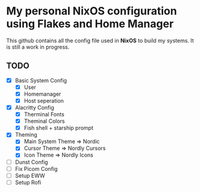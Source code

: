 # My personal NixOS configuration using Flakes and Home Manager

This github contains all the config file used in **NixOS** to build my systems. It is still a work in progress.

## TODO
- [X] Basic System Config
    - [X] User
    - [X] Homemanager
    - [X] Host seperation
- [X] Alacritty Config
    - [X] Therminal Fonts
    - [X] Theminal Colors
    - [X] Fish shell + starship prompt
- [X] Theming
    - [X] Main System Theme => Nordic
    - [X] Cursor Theme => Nordly Cursors
    - [X] Icon Theme => Nordly Icons
- [ ] Dunst Config
- [ ] Fix Picom Config
- [ ] Setup EWW
- [ ] Setup Rofi
